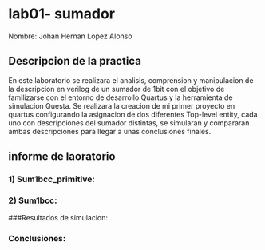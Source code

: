 # lab01- sumador 

Nombre: Johan Hernan Lopez Alonso

## Descripcion de la practica
En este laboratorio se realizara el analisis, comprension y manipulacion de la descripcion en verilog de un sumador de 1bit con el objetivo de familizarse con el entorno de desarrollo Quartus y la herramienta de simulacion Questa. Se realizara la creacion de mi primer proyecto en quartus configurando la asignacion de dos diferentes Top-level entity, cada uno con descripciones del sumador distintas, se simularan y compararan ambas descripciones para llegar a unas conclusiones finales.

## informe de laoratorio

### 1) Sum1bcc_primitive:


### 2) Sum1bcc:


###Resultados de simulacion:

### Conclusiones:

